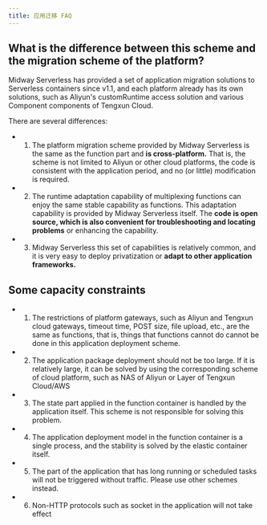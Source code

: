 ```yaml
---
title: 应用迁移 FAQ
---
```


## What is the difference between this scheme and the migration scheme of the platform?

Midway Serverless has provided a set of application migration solutions to Serverless containers since v1.1, and each platform already has its own solutions, such as Aliyun's customRuntime access solution and various Component components of Tengxun Cloud.

There are several differences:

- 1. The platform migration scheme provided by Midway Serverless is the same as the function part and **is cross-platform.** That is, the scheme is not limited to Aliyun or other cloud platforms, the code is consistent with the application period, and no (or little) modification is required.
- 2. The runtime adaptation capability of multiplexing functions can enjoy the same stable capability as functions. This adaptation capability is provided by Midway Serverless itself. The **code is open source, which is also convenient for troubleshooting and locating problems** or enhancing the capability.
- 3. Midway Serverless this set of capabilities is relatively common, and it is very easy to deploy privatization or **adapt to other application frameworks.**

## Some capacity constraints

- 1. The restrictions of platform gateways, such as Aliyun and Tengxun cloud gateways, timeout time, POST size, file upload, etc., are the same as functions, that is, things that functions cannot do cannot be done in this application deployment scheme.
- 2. The application package deployment should not be too large. If it is relatively large, it can be solved by using the corresponding scheme of cloud platform, such as NAS of Aliyun or Layer of Tengxun Cloud/AWS
- 3. The state part applied in the function container is handled by the application itself. This scheme is not responsible for solving this problem.
- 4. The application deployment model in the function container is a single process, and the stability is solved by the elastic container itself.
- 5. The part of the application that has long running or scheduled tasks will not be triggered without traffic. Please use other schemes instead.
- 6. Non-HTTP protocols such as socket in the application will not take effect
